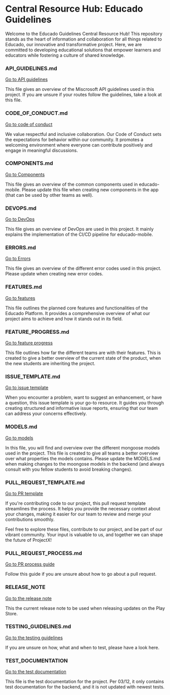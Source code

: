 # Central Resource Hub: Educado Guidelines

Welcome to the Educado Guidelines Central Resource Hub! This repository stands as the heart of information and collaboration for all things related to Educado, our innovative and transformative project. Here, we are committed to developing educational solutions that empower learners and educators while fostering a culture of shared knowledge.


### API_GUIDELINES.md

[Go to API guidelines](./API_GUIDELINES.md)

This file gives an overview of the Miscrosoft API guidelines used in this project. If you are unsure if your routes follow the guidelines, take a look at this file.


### CODE_OF_CONDUCT.md

[Go to code of conduct](./CODE_OF_CONDUCT.md)

We value respectful and inclusive collaboration. Our Code of Conduct sets the expectations for behavior within our community. It promotes a welcoming environment where everyone can contribute positively and engage in meaningful discussions.


### COMPONENTS.md

[Go to Components](./COMPONENTS.md)

This file gives an overview of the common components used in educado-mobile. Please update this file when creating new components in the app (that can be used by other teams as well). 


### DEVOPS.md

[Go to DevOps](./DEVOPSS.md)

This file gives an overview of DevOps are used in this project. It mainly explains the implementation of the CI/CD pipeline for educado-mobile.


### ERRORS.md

[Go to Errors](./ERRORS.md)

This file gives an overview of the different error codes used in this project. Please update when creating new error codes.


### FEATURES.md

[Go to features](./FEATURES.md)

This file outlines the planned core features and functionalities of the Educado Platform. It provides a comprehensive overview of what our project aims to achieve and how it stands out in its field.


### FEATURE_PROGRESS.md

[Go to feature progress](./FEATURE_PROGRESS.md)

This file outlines how far the different teams are with their features. This is created to give a better overview of the current state of the product, when the new students are inheriting the project. 

### ISSUE_TEMPLATE.md

[Go to issue template](./ISSUE_TEMPLATE.md)

When you encounter a problem, want to suggest an enhancement, or have a question, this issue template is your go-to resource. It guides you through creating structured and informative issue reports, ensuring that our team can address your concerns effectively.


### MODELS.md

[Go to models](./MODELS.md)

In this file, you will find and overview over the different mongoose models used in the project. This file is created to give all teams a better overview over what properties the models contains. Please update the MODELS.md when making changes to the moongose models in the backend (and always consult with you fellow students to avoid breaking changes).


### PULL_REQUEST_TEMPLATE.md

[Go to PR template](./PULL_REQUEST_TEMPLATE.md)

If you're contributing code to our project, this pull request template streamlines the process. It helps you provide the necessary context about your changes, making it easier for our team to review and merge your contributions smoothly.

Feel free to explore these files, contribute to our project, and be part of our vibrant community. Your input is valuable to us, and together we can shape the future of ProjectX!

### PULL_REQUEST_PROCESS.md
[Go to PR process guide](./PULL_REQUEST_PROCESS.md)

Follow this guide if you are unsure about how to go about a pull request.

### RELEASE_NOTE

[Go to the release note](./RELEASE_NOTE)

This the current release note to be used when releasing updates on the Play Store.


### TESTING_GUIDELINES.md

[Go to the testing guidelines](./TESTING_GUIDELINES)

If you are unsure on how, what and when to test, please have a look here.


### TEST_DOCUMENTATION

[Go to the test documentation](./TEST_DOCUMENTATION)

This file is the test documentation for the project. Per 03/12, it only contains test documentation for the backend, and it is not updated with newest tests. 

